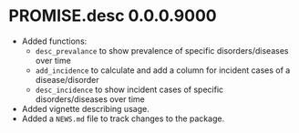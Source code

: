 # PROMISE.desc 0.0.0.9000

* Added functions:
    - `desc_prevalance` to show prevalence of specific disorders/diseases over time
    - `add_incidence` to calculate and add a column for incident cases of a disease/disorder
    - `desc_incidence` to show incident cases of specific disorders/diseases over time
* Added vignette describing usage.
* Added a `NEWS.md` file to track changes to the package.
